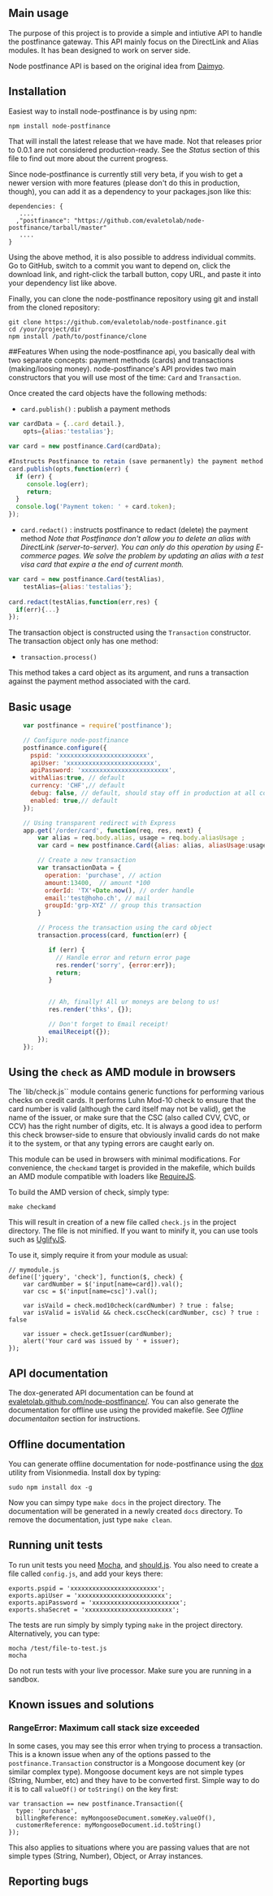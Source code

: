 ## Main usage
The purpose of this project is to provide a simple and intiutive API to handle the postfinance gateway. This API mainly focus on the DirectLink and Alias modules. It has bean designed to work on server side.

Node postfinance API is based on the original idea from [Daimyo](https://github.com/HerdHound/Daimyo).

## Installation

Easiest way to install node-postfinance is by using npm:

    npm install node-postfinance

That will install the latest release that we have made. Not that releases prior
to 0.0.1 are not considered production-ready. See the _Status_ section of this 
file to find out more about the current progress.

Since node-postfinance is currently still very beta, if you wish to get a newer version
with more features (please don't do this in production, though), you can add it
as a dependency to your packages.json like this:

    dependencies: {
       ....
      ,"postfinance": "https://github.com/evaletolab/node-postfinance/tarball/master"
       ....
    }

Using the above method, it is also possible to address individual commits. Go
to GitHub, switch to a commit you want to depend on, click the download link,
and right-click the tarball button, copy URL, and paste it into your dependency
list like above.

Finally, you can clone the node-postfinance repository using git and install from the
cloned repository:
    
    git clone https://github.com/evaletolab/node-postfinance.git
    cd /your/project/dir
    npm install /path/to/postfinance/clone

##Features
When using the node-postfinance api, you basically deal with two separate concepts: 
payment methods (cards) and transactions (making/loosing money).
node-postfinance's API provides two main constructors that you
will use most of the time: `Card` and `Transaction`.

Once created the card objects have the following methods:

 + `card.publish()`      : publish a payment methods

```javascript
var cardData = {..card detail.}, 
    opts={alias:'testalias'};
     
var card = new postfinance.Card(cardData);
 
#Instructs Postfinance to retain (save permanently) the payment method
card.publish(opts,function(err) {
  if (err) {
     console.log(err);
     return;
  }
  console.log('Payment token: ' + card.token);
});
```
 + `card.redact()`       : instructs postfinance to redact (delete) the payment method
*Note that Postfinance don't allow you to delete an alias with DirectLink (server-to-server). You can only do this operation by using E-commerce pages. We solve the problem by updating an alias with a test visa card that expire a the end of current month.*

```javascript
var card = new postfinance.Card(testAlias),
    testAlias={alias:'testalias'};
    
card.redact(testAlias,function(err,res) {
  if(err){...}
});
```


 
The transaction object is constructed using the `Transaction` constructor. The
transaction object only has one method:

 + `transaction.process()`

This method takes a card object as its argument, and runs a transaction against
the payment method associated with the card.


## Basic usage
```javascript
    var postfinance = require('postfinance');

    // Configure node-postfinance
    postfinance.configure({
      pspid: 'xxxxxxxxxxxxxxxxxxxxxxxx',
      apiUser: 'xxxxxxxxxxxxxxxxxxxxxxxx',
      apiPassword: 'xxxxxxxxxxxxxxxxxxxxxxxx',
      withAlias:true, // default
      currency: 'CHF',// default
      debug: false, // default, should stay off in production at all costs
      enabled: true,// default
    });

    // Using transparent redirect with Express
    app.get('/order/card', function(req, res, next) {
        var alias = req.body.alias, usage = req.body.aliasUsage ;
        var card = new postfinance.Card({alias: alias, aliasUsage:usage});

        // Create a new transaction
        var transactionData = {
          operation: 'purchase', // action
          amount:13400,  // amount *100
          orderId: 'TX'+Date.now(), // order handle
          email:'test@hoho.ch', // mail
          groupId:'grp-XYZ' // group this transaction
        }

        // Process the transaction using the card object
        transaction.process(card, function(err) {

           if (err) {
             // Handle error and return error page
             res.render('sorry', {error:err});
             return;
           }


           // Ah, finally! All ur moneys are belong to us!
           res.render('thks', {});

           // Don't forget to Email receipt!
           emailReceipt({});
        });
    });
```
## Using the ``check`` as AMD module in browsers

The `lib/check.js`` module contains generic functions for performing various
checks on credit cards. It performs Luhn Mod-10 check to ensure that the card
number is valid (although the card itself may not be valid), get the name of
the issuer, or make sure that the CSC (also called CVV, CVC, or CCV) has the
right number of digits, etc. It is always a good idea to perform this check
browser-side to ensure that obviously invalid cards do not make it to the
system, or that any typing errors are caught early on.

This module can be used in browsers with minimal modifications. For
convenience, the ``checkamd`` target is provided in the makefile, which builds
an AMD module compatible with loaders like [RequireJS](http://requirejs.org/).

To build the AMD version of check, simply type:

    make checkamd

This will result in creation of a new file called ``check.js`` in the project
directory. The file is not minified. If you want to minify it, you can use
tools such as [UglifyJS](https://github.com/mishoo/UglifyJS).

To use it, simply require it from your module as usual:

    // mymodule.js
    define(['jquery', 'check'], function($, check) {
        var cardNumber = $('input[name=card]).val();
        var csc = $('input[name=csc]').val();
        
        var isVaild = check.mod10check(cardNumber) ? true : false;
        var isValid = isValid && check.cscCheck(cardNumber, csc) ? true : false
        
        var issuer = check.getIssuer(cardNumber);
        alert('Your card was issued by ' + issuer);
    });


## API documentation

The dox-generated API documentation can be found at
[evaletolab.github.com/node-postfinance/](http://evaletolab.github.com/node-postfinance/). You can
also generate the documentation for offline use using the provided makefile.
See _Offline documentaiton_ section for instructions.

## Offline documentation

You can generate offline documentation for node-postfinance using the
[dox](https://github.com/visionmedia/dox/) utility from Visionmedia. Install
dox by typing:

    sudo npm install dox -g

Now you can simpy type ``make docs`` in the project directory. The
documentation will be generated in a newly created ``docs`` directory. To
remove the documentation, just type ``make clean``.

## Running unit tests

To run unit tests you need [Mocha](https://github.com/visionmedia/mocha),
and [should.js](https://github.com/visionmedia/should.js). You also need to
create a file called `config.js`, and add your keys there:

    exports.pspid = 'xxxxxxxxxxxxxxxxxxxxxxxx';
    exports.apiUser = 'xxxxxxxxxxxxxxxxxxxxxxxx';
    exports.apiPassword = 'xxxxxxxxxxxxxxxxxxxxxxxx';
    exports.shaSecret = 'xxxxxxxxxxxxxxxxxxxxxxxx';

The tests are run simply by simply typing `make` in the project directory.
Alternatively, you can type:

    mocha /test/file-to-test.js 
    mocha

Do not run tests with your live processor. Make sure you are running in a
sandbox.

## Known issues and solutions

### RangeError: Maximum call stack size exceeded

In some cases, you may see this error when trying to process a transaction.
This is a known issue when any of the options passed to the 
``postfinance.Transaction`` constructor is a Mongoose document key (or
similar complex type). Mongoose document keys are not simple types (String,
Number, etc) and they have to be converted first. Simple way to do it is to
call ``valueOf()`` or ``toString()`` on the key first:

    var transaction == new postfinance.Transaction({
      type: 'purchase',
      billingReference: myMongooseDocument.someKey.valueOf(),
      customerReference: myMongooseDocument.id.toString()
    });

This also applies to situations where you are passing values that are not
simple types (String, Number), Object, or Array instances.

## Reporting bugs
